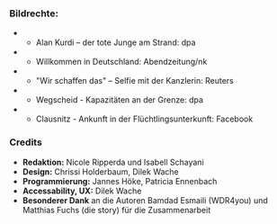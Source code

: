 ### Bildrechte:

- - Alan Kurdi – der tote Junge am Strand: dpa
- - Willkommen in Deutschland: Abendzeitung/nk
- - "Wir schaffen das" – Selfie mit der Kanzlerin: Reuters
- - Wegscheid - Kapazitäten an der Grenze: dpa
- - Clausnitz - Ankunft in der Flüchtlingsunterkunft: Facebook

### Credits

- **Redaktion:** Nicole Ripperda und Isabell Schayani
- **Design:** Chrissi Holderbaum, Dilek Wache
- **Programmierung:** Jannes Höke, Patricia Ennenbach
- **Accessability, UX:** Dilek Wache
- **Besonderer Dank** an die Autoren Bamdad Esmaili (WDR4you) und Matthias Fuchs (die story) für die Zusammenarbeit
